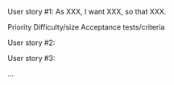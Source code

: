 User story #1:
  As XXX, I want XXX, so that XXX.

  Priority
  Difficulty/size
  Acceptance tests/criteria
  
User story #2:


User story #3:

...
